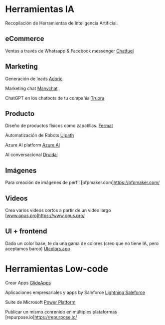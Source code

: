 # Herramientas IA
Recopilación de Herramientas de Inteligencia Artificial.

## eCommerce
Ventas a través de Whatsapp & Facebook messenger
[Chatfuel](https://chatfuel.com/)

## Marketing
Generación de leads
[Adoric](https://adoric.com/)

Marketing chat
[Manychat](https://manychat.com/)

ChatGPT en los chatbots de tu compañía
[Truora](https://www.truora.com/ai)

## Producto
Diseño de productos físicos como zapatillas.
[Fermat](https://fermat.app/)

Automatización de Robots
[Uipath](https://www.uipath.com/)

Azure AI platform
[Azure AI](https://azure.microsoft.com/es-es/products/ai-services/)

AI conversacional
[Druidai](https://www.druidai.com/)

## Imágenes
Para creación de imágenes de perfil
[pfpmaker.com]https://pfpmaker.com/

## Videos
Crea varios videos cortos a partir de un video largo
[www.opus.pro]https://www.opus.pro/

## UI + frontend
Dado un color base, te da una gama de colores (creo que no tiene IA, pero aceptamos barco)
[UIcolors.app](https://uicolors.app)

# Herramientas Low-code
Crear Apps
[GlideApps](https://www.glideapps.com/)

Aplicaciones empresariales y apps by Saleforce
[Lightning Saleforce](https://www.salesforce.com/campaign/lightning/)

Suite de Microsoft
[Power Platform](https://powerplatform.microsoft.com/es-es/)

Publicar un mismo conrenido en múltiples plataformas
[repurpose.io]https://repurpose.io/
